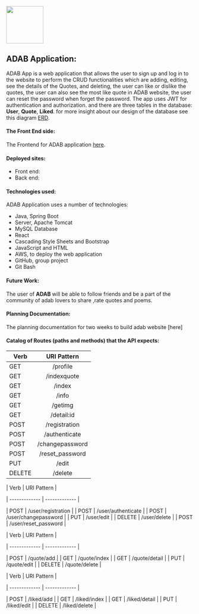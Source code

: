 <img src="https://i.ibb.co/fnb0TYy/F4273-E7-D-3-D8-E-4-B93-A785-D26-AA09-BC177.png" width="100" height="100">

## ADAB Application: 
ADAB App is a web application that allows the user to sign up and log in to the website to perform the CRUD functionalities which are adding, editing, see the details of the Quotes, and deleting, the user can like or dislike the quotes, the user can also see the most like quote in ADAB website, the user can reset the password when forget the password. The app uses JWT for authentication and authorization. and there are three tables in the database: **User**, **Quote**, **Liked**. for more insight about our design of the database see this diagram [ERD](ADAB_ERD.png).

#### The Front End side:
The Frontend for ADAB application [here](https://git.generalassemb.ly/ghaidhusall/ADABfrontend).

#### Deployed sites:
* Front end: 
* Back end: 

#### Technologies used: 
ADAB Application uses a number of technologies:
* Java, Spring Boot 
* Server, Apache Tomcat
* MySQL Database
* React
* Cascading Style Sheets and Bootstrap 
* JavaScript and HTML
* AWS, to deploy the web application
* GitHub, group project
* Git Bash

#### Future Work:
The user of **ADAB** will be able to follow friends and be a part of the community of adab lovers to share ,rate quotes and poems.
#### Planning Documentation:
The planning documentation for two weeks to build adab website [here]


#### Catalog of Routes (paths and methods) that the API expects:
| Verb        | URI Pattern           |
| ------------- |:-------------:| 
|GET     | /profile | 
| GET     | /indexquote      |   
| GET | /index    |  
| GET | /info      |  
| GET | /getimg      |  
| GET | /detail:id      |  
| POST | /registration      |  
| POST | /authenticate      |  
| POST | /changepassword      | 
| POST | /reset_password      |   
| PUT | /edit      |  
| DELETE | /delete      |  


| Verb | URI Pattern |

| ------------- | ------------- |

| POST | /user/registration |
| POST | /user/authenticate |
| POST | /user/changepassword |
| PUT | /user/edit |
| DELETE | /user/delete |
| POST | /user/reset_password |

| Verb | URI Pattern |

| ------------- | ------------- |

| POST | /quote/add |
| GET | /quote/index |
| GET | /quote/detail |
| PUT | /quote/edit |
| DELETE | /quote/delete |

| Verb | URI Pattern |

| ------------- | ------------- |

| POST | /liked/add |
| GET | /liked/index |
| GET | /liked/detail |
| PUT | /liked/edit |
| DELETE | /liked/delete |

